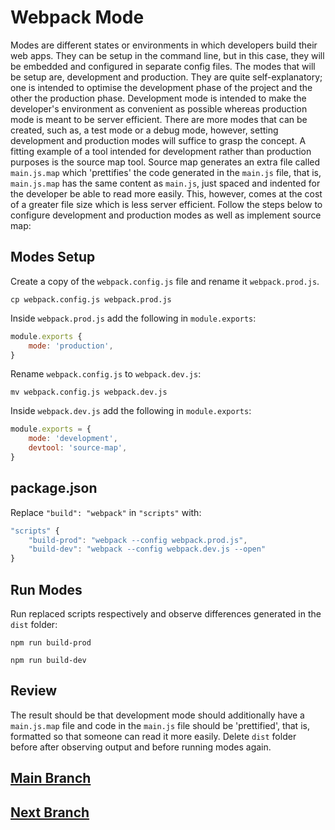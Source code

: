 # Webpack Mode
Modes are different states or environments in which developers build their web apps. They can be setup in the command line, but in this case, they will be embedded and configured in separate config files. The modes that will be setup are, development and production. They are quite self-explanatory; one is intended to optimise the development phase of the project and the other the production phase. Development mode is intended to make the developer's environment as convenient as possible whereas production mode is meant to be server efficient. There are more modes that can be created, such as, a test mode or a debug mode, however, setting development and production modes will suffice to grasp the concept. A fitting example of a tool intended for development rather than production purposes is the source map tool. Source map generates an extra file called `main.js.map` which 'prettifies' the code generated in the `main.js` file, that is, `main.js.map` has the same content as `main.js`, just spaced and indented for the developer be able to read more easily. This, however, comes at the cost of a greater file size which is less server efficient. Follow the steps below to configure development and production modes as well as implement source map:

## Modes Setup
Create a copy of the `webpack.config.js` file and rename it `webpack.prod.js`.
```
cp webpack.config.js webpack.prod.js
```
Inside `webpack.prod.js` add the following in `module.exports`:
```js
module.exports {
    mode: 'production',
}
```
Rename `webpack.config.js` to `webpack.dev.js`:
```
mv webpack.config.js webpack.dev.js
```
Inside `webpack.dev.js` add the following in `module.exports`:
```js
module.exports = {
    mode: 'development',
    devtool: 'source-map',
}
```

## package.json
Replace `"build": "webpack"` in `"scripts"` with:
```js
"scripts" {
    "build-prod": "webpack --config webpack.prod.js",
    "build-dev": "webpack --config webpack.dev.js --open"
}
```

## Run Modes
Run replaced scripts respectively and observe differences generated in the `dist` folder:
```
npm run build-prod
```
```
npm run build-dev
```

## Review
The result should be that development mode should additionally have a `main.js.map` file and code in the `main.js` file should be 'prettified', that is, formatted so that someone can read it more easily. Delete `dist` folder before after observing output and before running modes again.

## [Main Branch](https://github.com/michihodges/webpack-basics)
## [Next Branch](https://github.com/michihodges/webpack-basics/tree/08-webpack-convenience)
